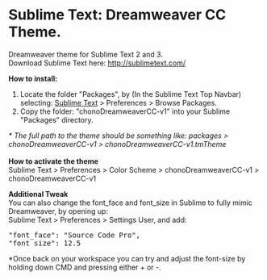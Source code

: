 Sublime Text: Dreamweaver CC Theme.
==================================

Dreamweaver theme for Sublime Text 2 and 3.<br>
Download Sublime Text here: <a href="http://sublimetext.com/" target="blank">http://sublimetext.com/</a>



<strong>How to install:</strong><br>
<ol>
	<li>Locate the folder "Packages", by (In the Sublime Text Top Navbar) selecting: <u>Sublime Text</u> > Preferences > Browse Packages.</li>
	<li>Copy the folder: "chonoDreamweaverCC-v1" into your Sublime "Packages" directory.</li>
</ol>
<i>* The full path to the theme should be something like: packages > chonoDreamweaverCC-v1 > chonoDreamweaverCC-v1.tmTheme</i>
<br>
<br>
<strong>How to activate the theme</strong><br>
Sublime Text > Preferences > Color Scheme > chonoDreamweaverCC-v1 > chonoDreamweaverCC-v1

<strong>Additional Tweak</strong><br>
You can also change the font_face and font_size in Sublime to fully mimic Dreamweaver, by opening up:<br>
Sublime Text > Preferences > Settings User, and add:
<pre>
"font_face": "Source Code Pro",
"font_size": 12.5
</pre>
*Once back on your workspace you can try and adjust the font-size by holding down CMD and pressing either + or -.
